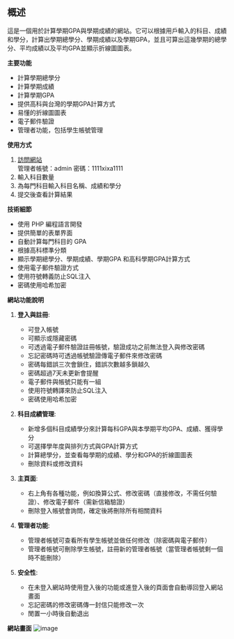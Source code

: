 ## 概述

這是一個用於計算學期GPA與學期成績的網站。它可以根據用戶輸入的科目、成績和學分，計算出學期總學分、學期成績以及學期GPA，並且可算出這幾學期的總學分、平均成績以及平均GPA並顯示折線圖圖表。

**主要功能**

* 計算學期總學分
* 計算學期成績
* 計算學期GPA
* 提供高科與台灣的學期GPA計算方式
* 易懂的折線圖圖表
* 電子郵件驗證
* 管理者功能，包括學生帳號管理

**使用方式**

1. [訪問網站](http://203.64.95.42/C112151111/GPA_login.php)   
管理者帳號：admin
密碼：1111xixa1111
2. 輸入科目數量
3. 為每門科目輸入科目名稱、成績和學分
4. 提交後查看計算結果

**技術細節**

* 使用 PHP 編程語言開發
* 提供簡單的表單界面
* 自動計算每門科目的 GPA
* 根據高科標準分類
* 顯示學期總學分、學期成績、學期GPA 和高科學期GPA計算方式
* 使用電子郵件驗證方式
* 使用符號轉義防止SQL注入
* 密碼使用哈希加密

**網站功能說明**

1. **登入與註冊**:
    - 可登入帳號
    - 可顯示或隱藏密碼
    - 可透過電子郵件驗證註冊帳號，驗證成功之前無法登入與修改密碼
    - 忘記密碼時可透過帳號驗證傳電子郵件來修改密碼
    - 密碼每錯誤三次會鎖住，錯誤次數越多鎖越久
    - 密碼超過7天未更新會提醒
    - 電子郵件與帳號只能有一組
    - 使用符號轉譯來防止SQL注入
    - 密碼使用哈希加密

2. **科目成績管理**:
    - 新增多個科目成績學分來計算每科GPA與本學期平均GPA、成績、獲得學分
    - 可選擇學年度與排列方式與GPA計算方式
    - 計算總學分，並查看每學期的成績、學分和GPA的折線圖圖表
    - 刪除資料或修改資料

3. **主頁面**:
    - 右上角有各種功能，例如換算公式、修改密碼（直接修改，不需任何驗證）、修改電子郵件（需新信箱驗證）
    - 刪除登入帳號會詢問，確定後將刪除所有相關資料

4. **管理者功能**:
    - 管理者帳號可查看所有學生帳號並做任何修改（除密碼與電子郵件）
    - 管理者帳號可刪除學生帳號，註冊新的管理者帳號（當管理者帳號剩一個時不能刪除）

5. **安全性**:
    - 在未登入網站時使用登入後的功能或進登入後的頁面會自動導回登入網站畫面
    - 忘記密碼的修改密碼傳一封信只能修改一次
    - 閒置一小時後自動退出

**網站畫面**
![image](https://github.com/xixa3333/GPA-website/assets/128284090/5d8755ca-841f-4fc5-bba8-6eaed5a2c353)
